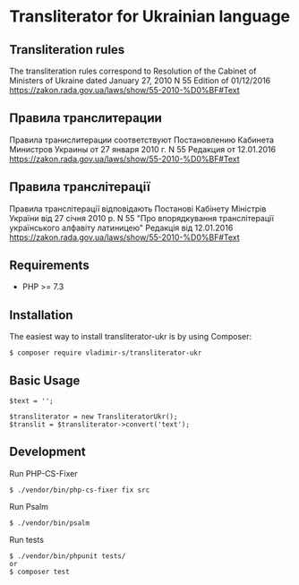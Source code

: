 # Transliterator for Ukrainian language

## Transliteration rules

The transliteration rules correspond to
Resolution of the Cabinet of Ministers of Ukraine dated January 27, 2010 N 55
Edition of 01/12/2016 
https://zakon.rada.gov.ua/laws/show/55-2010-%D0%BF#Text

## Правила транслитерации

Правила транислитерации соответствуют
Постановлению Кабинета Министров Украины от 27 января 2010 г. N 55
Редакция от 12.01.2016
https://zakon.rada.gov.ua/laws/show/55-2010-%D0%BF#Text

## Правила транслітерації

Правила транслітерації відповідають
Постанові Кабінету Міністрів України від 27 січня 2010 р. N 55
"Про впорядкування транслітерації українського алфавіту латиницею"
Редакція від 12.01.2016
https://zakon.rada.gov.ua/laws/show/55-2010-%D0%BF#Text

## Requirements

 - PHP >= 7.3

## Installation

The easiest way to install transliterator-ukr is by using Composer:

```
$ composer require vladimir-s/transliterator-ukr
```

## Basic Usage

```
$text = '';

$transliterator = new TransliteratorUkr();
$translit = $transliterator->convert('text');
```

## Development

Run PHP-CS-Fixer

```
$ ./vendor/bin/php-cs-fixer fix src
```

Run Psalm

```
$ ./vendor/bin/psalm
```

Run tests

```
$ ./vendor/bin/phpunit tests/
or
$ composer test
```